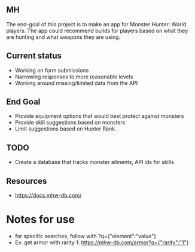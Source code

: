 ## MH

The end-goal of this project is to make an app for Monster Hunter: World players.
The app could recommend builds for players based on what they are hunting and what weapons they are using.

## Current status
* Working on form submissions
* Narrowing responses to more reasonable levels
* Working around missing/limited data from the API

## End Goal
* Provide equipment options that would best protect against monsters
* Provide skill suggestions based on monsters
* Limit suggestions based on Hunter Rank

## TODO
* Create a database that tracks monster ailments, API ids for skills

## Resources
* https://docs.mhw-db.com/

# Notes for use
* for specific searches, follow with ?q={"element":"value"}
* Ex: get armor with rarity 1: https://mhw-db.com/armor?q={"rarity":"1"}